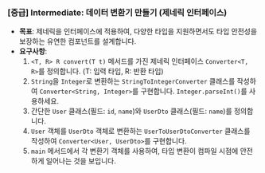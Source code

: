 ### **[중급] Intermediate: 데이터 변환기 만들기 (제네릭 인터페이스)**

-   **목표**: 제네릭을 인터페이스에 적용하여, 다양한 타입을 지원하면서도 타입 안전성을 보장하는 유연한 컴포넌트를 설계합니다.
-   **요구사항**:
    1.  `<T, R> R convert(T t)` 메서드를 가진 제네릭 인터페이스 `Converter<T, R>`를 정의합니다. (T: 입력 타입, R: 반환 타입)
    2.  `String`을 `Integer`로 변환하는 `StringToIntegerConverter` 클래스를 작성하여 `Converter<String, Integer>`를 구현합니다. `Integer.parseInt()`를 사용하세요.
    3.  간단한 `User` 클래스(필드: `id`, `name`)와 `UserDto` 클래스(필드: `name`)를 정의합니다.
    4.  `User` 객체를 `UserDto` 객체로 변환하는 `UserToUserDtoConverter` 클래스를 작성하여 `Converter<User, UserDto>`를 구현합니다.
    5.  `main` 메서드에서 각 변환기 객체를 사용하여, 타입 변환이 컴파일 시점에 안전하게 일어나는 것을 보입니다.